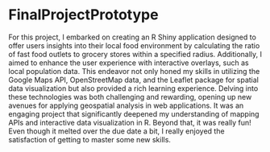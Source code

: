 # FinalProjectPrototype
For this project, I embarked on creating an R Shiny application designed to offer users insights into their local food environment by calculating the ratio of fast food outlets to grocery stores within a specified radius. Additionally, I aimed to enhance the user experience with interactive overlays, such as local population data. This endeavor not only honed my skills in utilizing the Google Maps API, OpenStreetMap data, and the Leaflet package for spatial data visualization but also provided a rich learning experience. Delving into these technologies was both challenging and rewarding, opening up new avenues for applying geospatial analysis in web applications. It was an engaging project that significantly deepened my understanding of mapping APIs and interactive data visualization in R.
Beyond that, it was really fun! Even though it melted over the due date a bit, I really enjoyed the satisfaction of getting to master some new skills. 
